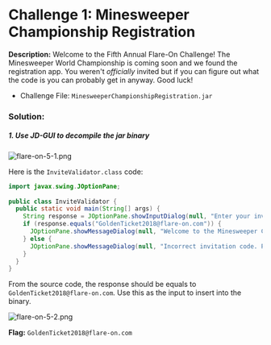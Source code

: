 # Challenge 1: Minesweeper Championship Registration

**Description:** Welcome to the Fifth Annual Flare-On Challenge! The Minesweeper World Championship is coming soon and we found the registration app. You weren't *officially* invited but if you can figure out what the code is you can probably get in anyway. Good luck!

- Challenge File: `MinesweeperChampionshipRegistration.jar`

### Solution:
##### 1. Use JD-GUI to decompile the jar binary

![flare-on-5-1.png](flare-on-5-1.png)

Here is the `InviteValidator.class` code:
```java
import javax.swing.JOptionPane;  
  
public class InviteValidator {  
  public static void main(String[] args) {  
    String response = JOptionPane.showInputDialog(null, "Enter your invitation code:", "Minesweeper Championship 2018", 3);  
    if (response.equals("GoldenTicket2018@flare-on.com")) {  
      JOptionPane.showMessageDialog(null, "Welcome to the Minesweeper Championship 2018!\nPlease enter the following code to the ctfd.flare-on.com website to compete:\n\n" + response, "Success!", -1);  
    } else {  
      JOptionPane.showMessageDialog(null, "Incorrect invitation code. Please try again next year.", "Failure", 0);  
    }   
  }  
}
```

From the source code, the response should be equals to `GoldenTicket2018@flare-on.com`. Use this as the input to insert into the binary. 

![flare-on-5-2.png](flare-on-5-2.png)

**Flag:** `GoldenTicket2018@flare-on.com`


